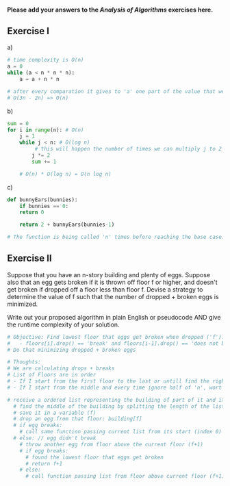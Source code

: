 #### Please add your answers to the **_Analysis of Algorithms_** exercises here.

## Exercise I

a)

```python
# time complexity is O(n)
a = 0
while (a < n * n * n):
    a = a + n * n

# after every comparation it gives to 'a' one part of the value that we are comparing 'a' to. That basically means that we are anulling that amount from the comparation
# O(3n - 2n) => O(n)
```

b)

```python
sum = 0
for i in range(n): # O(n)
    j = 1
    while j < n: # O(log n)
         # this will happen the number of times we can multiply j to 2 having that result smaller than 'n'
        j *= 2
        sum += 1

    # O(n) * O(log n) = O(n log n)
```

c)

```python
def bunnyEars(bunnies):
    if bunnies == 0:
    return 0

    return 2 + bunnyEars(bunnies-1)

# The function is being called 'n' times before reaching the base case. O(n)
```

## Exercise II

Suppose that you have an n-story building and plenty of eggs. Suppose also that an egg gets broken if it is thrown off floor f or higher, and doesn't get broken if dropped off a floor less than floor f. Devise a strategy to determine the value of f such that the number of dropped + broken eggs is minimized.

Write out your proposed algorithm in plain English or pseudocode AND give the runtime complexity of your solution.

```python
# Objective: Find lowest floor that eggs get broken when dropped ('f').
#   - floors[i].drop() == 'break' and floors[i-1].drop() == 'does not break'
# Do that minimizing dropped + broken eggs

# Thoughts:
# We are calculating drops + breaks
# List of Floors are in order
# - If I start from the first floor to the last or untill find the right one, worst case is O(n) -
# - If I start from the middle and every time ignore half of 'n', wort case is O(log n) - Better than previous = Binary Search

# receive a ordered list representing the building of part of it and its floors (building)
  # find the middle of the building by splitting the length of the list by 2: len(building) // 2
  # save it in a variable (f)
  # drop an egg from that floor: building[f]
  # if egg breaks:
    # call same function passing current list from its start (index 0) to the current floor (non inclusive): function(building[:f])
  # else: // egg didn't break
    # throw another egg from floor above the current floor (f+1)
    # if egg breaks:
      # found the lowest floor that eggs get broken
      # return f+1
    # else:
      # call function passing list from floor above current floor (f+1) to the end of list: function(building[f+1:])
```
